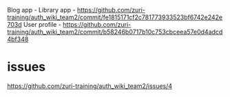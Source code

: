 Blog app  - 
Library app - https://github.com/zuri-training/auth_wiki_team2/commit/fe1815171cf2c781773933523bf6742e242e703d
User profile - https://github.com/zuri-training/auth_wiki_team2/commit/b58246b0717b10c753cbceea57e0d4adcd4bf348

# issues
https://github.com/zuri-training/auth_wiki_team2/issues/4
